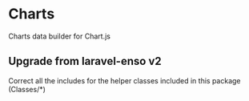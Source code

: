 # Charts
Charts data builder for Chart.js


## Upgrade from laravel-enso v2

Correct all the includes for the helper classes included in this package (Classes/*)
